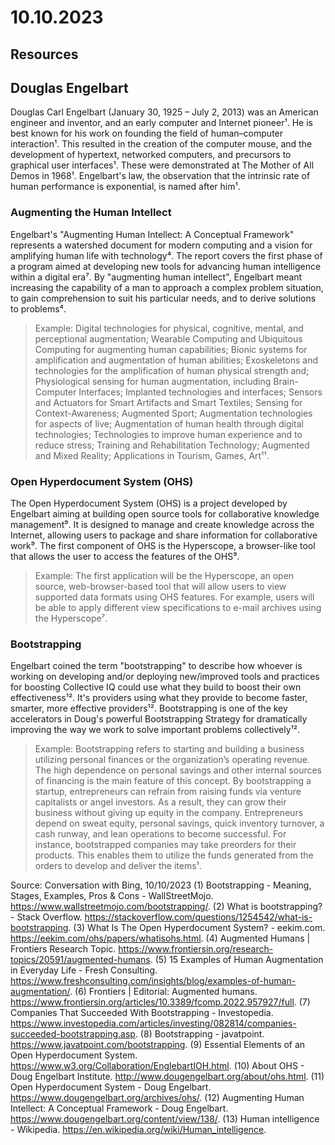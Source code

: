 # 10.10.2023

## Resources


## Douglas Engelbart

Douglas Carl Engelbart (January 30, 1925 – July 2, 2013) was an American engineer and inventor, and an early computer and Internet pioneer¹. He is best known for his work on founding the field of human–computer interaction¹. This resulted in the creation of the computer mouse, and the development of hypertext, networked computers, and precursors to graphical user interfaces¹. These were demonstrated at The Mother of All Demos in 1968¹. Engelbart's law, the observation that the intrinsic rate of human performance is exponential, is named after him¹.

### Augmenting the Human Intellect

Engelbart's "Augmenting Human Intellect: A Conceptual Framework" represents a watershed document for modern computing and a vision for amplifying human life with technology⁴. The report covers the first phase of a program aimed at developing new tools for advancing human intelligence within a digital era⁷. By "augmenting human intellect", Engelbart meant increasing the capability of a man to approach a complex problem situation, to gain comprehension to suit his particular needs, and to derive solutions to problems⁴.

> Example: Digital technologies for physical, cognitive, mental, and perceptional augmentation; Wearable Computing and Ubiquitous Computing for augmenting human capabilities; Bionic systems for amplification and augmentation of human abilities; Exoskeletons and technologies for the amplification of human physical strength and; Physiological sensing for human augmentation, including Brain-Computer Interfaces; Implanted technologies and interfaces; Sensors and Actuators for Smart Artifacts and Smart Textiles; Sensing for Context-Awareness; Augmented Sport; Augmentation technologies for aspects of live; Augmentation of human health through digital technologies; Technologies to improve human experience and to reduce stress; Training and Rehabilitation Technology; Augmented and Mixed Reality; Applications in Tourism, Games, Art¹¹.

### Open Hyperdocument System (OHS)

The Open Hyperdocument System (OHS) is a project developed by Engelbart aiming at building open source tools for collaborative knowledge management⁹. It is designed to manage and create knowledge across the Internet, allowing users to package and share information for collaborative work⁹. The first component of OHS is the Hyperscope, a browser-like tool that allows the user to access the features of the OHS⁹.

> Example: The first application will be the Hyperscope, an open source, web-browser-based tool that will allow users to view supported data formats using OHS features. For example, users will be able to apply different view specifications to e-mail archives using the Hyperscope⁷.

### Bootstrapping

Engelbart coined the term "bootstrapping" to describe how whoever is working on developing and/or deploying new/improved tools and practices for boosting Collective IQ could use what they build to boost their own effectiveness¹². It's providers using what they provide to become faster, smarter, more effective providers¹². Bootstrapping is one of the key accelerators in Doug's powerful Bootstrapping Strategy for dramatically improving the way we work to solve important problems collectively¹².

> Example: Bootstrapping refers to starting and building a business utilizing personal finances or the organization’s operating revenue. The high dependence on personal savings and other internal sources of financing is the main feature of this concept. By bootstrapping a startup, entrepreneurs can refrain from raising funds via venture capitalists or angel investors. As a result, they can grow their business without giving up equity in the company. Entrepreneurs depend on sweat equity, personal savings, quick inventory turnover, a cash runway, and lean operations to become successful. For instance, bootstrapped companies may take preorders for their products. This enables them to utilize the funds generated from the orders to develop and deliver the items¹.

Source: Conversation with Bing, 10/10/2023
(1) Bootstrapping - Meaning, Stages, Examples, Pros & Cons - WallStreetMojo. https://www.wallstreetmojo.com/bootstrapping/.
(2) What is bootstrapping? - Stack Overflow. https://stackoverflow.com/questions/1254542/what-is-bootstrapping.
(3) What Is The Open Hyperdocument System? - eekim.com. https://eekim.com/ohs/papers/whatisohs.html.
(4) Augmented Humans | Frontiers Research Topic. https://www.frontiersin.org/research-topics/20591/augmented-humans.
(5) 15 Examples of Human Augmentation in Everyday Life - Fresh Consulting. https://www.freshconsulting.com/insights/blog/examples-of-human-augmentation/.
(6) Frontiers | Editorial: Augmented humans. https://www.frontiersin.org/articles/10.3389/fcomp.2022.957927/full.
(7) Companies That Succeeded With Bootstrapping - Investopedia. https://www.investopedia.com/articles/investing/082814/companies-succeeded-bootstrapping.asp.
(8) Bootstrapping - javatpoint. https://www.javatpoint.com/bootstrapping.
(9) Essential Elements of an Open Hyperdocument System. https://www.w3.org/Collaboration/EnglebartIOH.html.
(10) About OHS - Doug Engelbart Institute. http://www.dougengelbart.org/about/ohs.html.
(11) Open Hyperdocument System - Doug Engelbart. https://www.dougengelbart.org/archives/ohs/.
(12) Augmenting Human Intellect: A Conceptual Framework - Doug Engelbart. https://www.dougengelbart.org/content/view/138/.
(13) Human intelligence - Wikipedia. https://en.wikipedia.org/wiki/Human_intelligence.